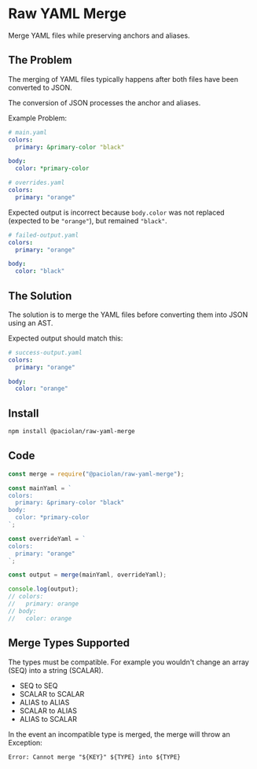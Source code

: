 # Raw YAML Merge

Merge YAML files while preserving anchors and aliases.

## The Problem

The merging of YAML files typically happens after both files have been converted to JSON.

The conversion of JSON processes the anchor and aliases.

Example Problem:

```yaml
# main.yaml
colors:
  primary: &primary-color "black"

body:
  color: *primary-color
```

```yaml
# overrides.yaml
colors:
  primary: "orange"
```

Expected output is incorrect because `body.color` was not replaced (expected to be `"orange"`), but remained `"black"`.

```yaml
# failed-output.yaml
colors:
  primary: "orange"

body:
  color: "black"
```

## The Solution

The solution is to merge the YAML files before converting them into JSON using an AST.

Expected output should match this:

```yaml
# success-output.yaml
colors:
  primary: "orange"

body:
  color: "orange"
```

## Install

```bash
npm install @paciolan/raw-yaml-merge
```

## Code

```javascript
const merge = require("@paciolan/raw-yaml-merge");

const mainYaml = `
colors:
  primary: &primary-color "black"
body:
  color: *primary-color
`;

const overrideYaml = `
colors:
  primary: "orange"
`;

const output = merge(mainYaml, overrideYaml);

console.log(output);
// colors:
//   primary: orange
// body:
//   color: orange
```

## Merge Types Supported

The types must be compatible. For example you wouldn't change an array (SEQ) into a string (SCALAR).

- SEQ to SEQ
- SCALAR to SCALAR
- ALIAS to ALIAS
- SCALAR to ALIAS
- ALIAS to SCALAR

In the event an incompatible type is merged, the merge will throw an Exception:

```
Error: Cannot merge "${KEY}" ${TYPE} into ${TYPE}
```
